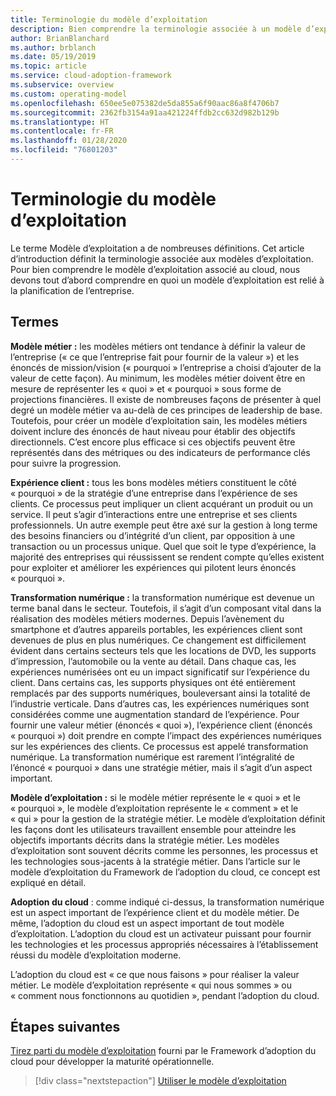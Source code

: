 ```yaml
---
title: Terminologie du modèle d’exploitation
description: Bien comprendre la terminologie associée à un modèle d’exploitation.
author: BrianBlanchard
ms.author: brblanch
ms.date: 05/19/2019
ms.topic: article
ms.service: cloud-adoption-framework
ms.subservice: overview
ms.custom: operating-model
ms.openlocfilehash: 650ee5e075382de5da855a6f90aac86a8f4706b7
ms.sourcegitcommit: 2362fb3154a91aa421224ffdb2cc632d982b129b
ms.translationtype: HT
ms.contentlocale: fr-FR
ms.lasthandoff: 01/28/2020
ms.locfileid: "76801203"
---
```

# <a name="operating-model-terminology"></a>Terminologie du modèle d’exploitation

Le terme Modèle d’exploitation a de nombreuses définitions. Cet article d’introduction définit la terminologie associée aux modèles d’exploitation. Pour bien comprendre le modèle d’exploitation associé au cloud, nous devons tout d’abord comprendre en quoi un modèle d’exploitation est relié à la planification de l’entreprise.

## <a name="terms"></a>Termes

**Modèle métier :** les modèles métiers ont tendance à définir la valeur de l’entreprise (« ce que l’entreprise fait pour fournir de la valeur ») et les énoncés de mission/vision (« pourquoi » l’entreprise a choisi d’ajouter de la valeur de cette façon). Au minimum, les modèles métier doivent être en mesure de représenter les « quoi » et « pourquoi » sous forme de projections financières. Il existe de nombreuses façons de présenter à quel degré un modèle métier va au-delà de ces principes de leadership de base. Toutefois, pour créer un modèle d’exploitation sain, les modèles métiers doivent inclure des énoncés de haut niveau pour établir des objectifs directionnels. C’est encore plus efficace si ces objectifs peuvent être représentés dans des métriques ou des indicateurs de performance clés pour suivre la progression.

**Expérience client :** tous les bons modèles métiers constituent le côté « pourquoi » de la stratégie d’une entreprise dans l’expérience de ses clients. Ce processus peut impliquer un client acquérant un produit ou un service. Il peut s’agir d’interactions entre une entreprise et ses clients professionnels. Un autre exemple peut être axé sur la gestion à long terme des besoins financiers ou d’intégrité d’un client, par opposition à une transaction ou un processus unique. Quel que soit le type d’expérience, la majorité des entreprises qui réussissent se rendent compte qu’elles existent pour exploiter et améliorer les expériences qui pilotent leurs énoncés « pourquoi ».

**Transformation numérique :** la transformation numérique est devenue un terme banal dans le secteur. Toutefois, il s’agit d’un composant vital dans la réalisation des modèles métiers modernes. Depuis l’avènement du smartphone et d’autres appareils portables, les expériences client sont devenues de plus en plus numériques. Ce changement est difficilement évident dans certains secteurs tels que les locations de DVD, les supports d’impression, l’automobile ou la vente au détail. Dans chaque cas, les expériences numérisées ont eu un impact significatif sur l’expérience du client. Dans certains cas, les supports physiques ont été entièrement remplacés par des supports numériques, bouleversant ainsi la totalité de l’industrie verticale. Dans d’autres cas, les expériences numériques sont considérées comme une augmentation standard de l’expérience. Pour fournir une valeur métier (énoncés « quoi »), l’expérience client (énoncés « pourquoi ») doit prendre en compte l’impact des expériences numériques sur les expériences des clients. Ce processus est appelé transformation numérique. La transformation numérique est rarement l’intégralité de l’énoncé « pourquoi » dans une stratégie métier, mais il s’agit d’un aspect important.

**Modèle d’exploitation :** si le modèle métier représente le « quoi » et le « pourquoi », le modèle d’exploitation représente le « comment » et le « qui » pour la gestion de la stratégie métier. Le modèle d’exploitation définit les façons dont les utilisateurs travaillent ensemble pour atteindre les objectifs importants décrits dans la stratégie métier. Les modèles d’exploitation sont souvent décrits comme les personnes, les processus et les technologies sous-jacents à la stratégie métier. Dans l’article sur le modèle d’exploitation du Framework de l’adoption du cloud, ce concept est expliqué en détail.

**Adoption du cloud** : comme indiqué ci-dessus, la transformation numérique est un aspect important de l’expérience client et du modèle métier. De même, l’adoption du cloud est un aspect important de tout modèle d’exploitation. L’adoption du cloud est un activateur puissant pour fournir les technologies et les processus appropriés nécessaires à l’établissement réussi du modèle d’exploitation moderne.

L’adoption du cloud est « ce que nous faisons » pour réaliser la valeur métier. Le modèle d’exploitation représente « qui nous sommes » ou « comment nous fonctionnons au quotidien », pendant l’adoption du cloud.

## <a name="next-steps"></a>Étapes suivantes

[Tirez parti du modèle d’exploitation](./index.md) fourni par le Framework d’adoption du cloud pour développer la maturité opérationnelle.

> [!div class="nextstepaction"]
> [Utiliser le modèle d’exploitation](./index.md)
